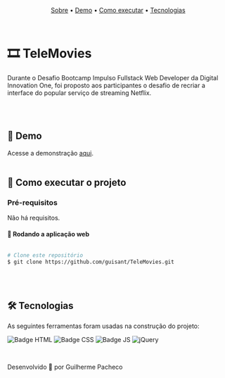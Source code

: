 

<p align="center">
 <a href="#-shorts-summary">Sobre</a> •
 <a href="#-demo">Demo</a> •
 <a href="#-como-executar-o-projeto">Como executar</a> • 
 <a href="#-tecnologias">Tecnologias</a> 
</p>

<br>

# 🎞️ TeleMovies

<p>Durante o Desafio Bootcamp Impulso Fullstack Web Developer da Digital Innovation One, foi proposto aos participantes o desafio de recriar a interface do popular serviço de streaming Netflix.</p>

<br><br>

## 🔗 Demo

Acesse a demonstração [aqui](https://guisant.github.io/TeleMovies/).
<br><br>

## 🚀 Como executar o projeto

### Pré-requisitos

Não há requisitos.

#### 🧭 Rodando a aplicação web

```bash

# Clone este repositório
$ git clone https://github.com/guisant/TeleMovies.git

```

<br><br>

## 🛠 Tecnologias

As seguintes ferramentas foram usadas na construção do projeto:

![Badge HTML](https://img.shields.io/badge/HTML5-E34F26.svg?style=for-the-badge&logo=HTML5&logoColor=white)
![Badge CSS](https://img.shields.io/badge/CSS3-1572B6.svg?style=for-the-badge&logo=CSS3&logoColor=white)
![Badge JS](https://img.shields.io/badge/JavaScript-F7DF1E.svg?style=for-the-badge&logo=JavaScript&logoColor=black)
![jQuery](https://img.shields.io/badge/jquery-%230769AD.svg?style=for-the-badge&logo=jquery&logoColor=white)

<br>

Desenvolvido :blue_heart: por Guilherme Pacheco

